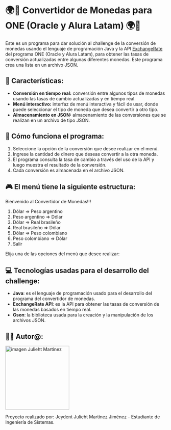 # 🌍💸 Convertidor de Monedas para ONE (Oracle y Alura Latam) 🌍💸

Este es un programa para dar solución al challenge de la conversión de monedas usando el lenguaje de programación Java y la API [ExchangeRate](https://www.exchangerate-api.com/) del programa ONE (Oracle y Alura Latam), para obtener las tasas de 
conversión actualizadas entre algunas diferentes monedas. Este programa crea una lista en un archivo JSON.

## 🚀 Características:

- **Conversión en tiempo real:** conversión entre algunos tipos de monedas usando las tasas de cambio actualizadas y en tiempo real.
- **Menú interactivo:** interfaz de menú interactiva y fácil de usar, donde puede seleccionar el tipo de moneda que desea convertir a otro tipo.
- **Almacenamiento en JSON:** almacenamiento de las conversiones que se realizan en un archivo de tipo JSON.

## 📝 Cómo funciona el programa:

1. Seleccione la opción de la conversión que desee realizar en el menú.
2. Ingrese la cantidad de dinero que deseas convertir a la otra moneda.
3. El programa consulta la tasa de cambio a través del uso de la API y luego muestra el resultado de la conversión.
4. Cada conversión es almacenada en el archivo JSON.

## 🎮 El menú tiene la siguiente estructura: 

Bienvenido al Convertidor de Monedas!!!
1) Dólar => Peso argentino
2) Peso argentino => Dólar
3) Dólar => Real brasileño
4) Real brasileño => Dólar
5) Dólar => Peso colombiano
6) Peso colombiano => Dólar
7) Salir

Elija una de las opciones del menú que desee realizar: 

## 💻 Tecnologías usadas para el desarrollo del challenge:

- **Java**: es el lenguaje de programación usado para el desarrollo del programa del convertidor de monedas.
- **ExchangeRate API**: es la API para obtener las tasas de conversión de las monedas basados en tiempo real.
- **Gson**: la biblioteca usada para la creación y la manipulación de los archivos JSON.

## 👨‍💻 Autor@: 
<img src="https://github.com/user-attachments/assets/b45cf5fe-7666-4ad6-bedc-b6a98d7f8189" alt="imagen Julieht Martínez" width=200px>

Proyecto realizado por: Jeydent Julieht Martínez Jiménez - Estudiante de Ingeniería de Sistemas.
